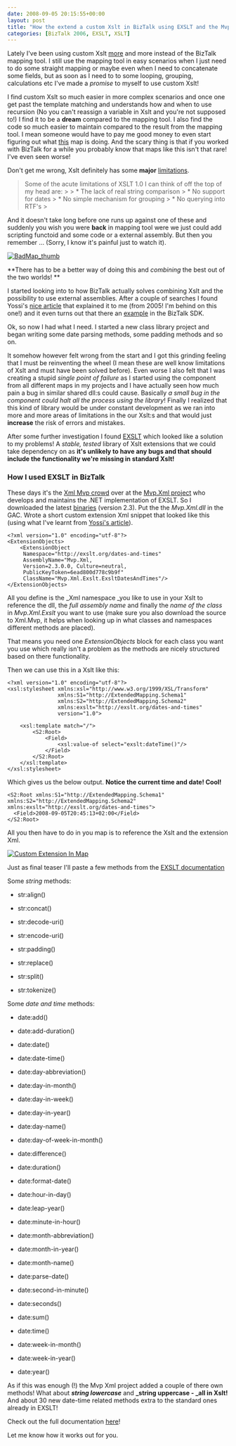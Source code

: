 ```yaml
---
date: 2008-09-05 20:15:55+00:00
layout: post
title: "How the extend a custom Xslt in BizTalk using EXSLT and the Mvp.Xml project"
categories: [BizTalk 2006, EXSLT, XSLT]
---
```


Lately I've been using custom Xslt [more](http://www.richardhallgren.com/efficient-grouping-and-debatching-of-big-files-using-biztalk-2006/) and more instead of the BizTalk mapping tool. I still use the mapping tool in easy scenarios when I just need to do some straight mapping or maybe even when I need to concatenate some fields, but as soon as I need to to some looping, grouping, calculations etc I've made a _promise_ to myself to use custom Xslt!

I find custom Xslt so much easier in more complex scenarios and once one get past the template matching and understands how and when to use recursion (No you can't reassign a variable in Xslt and you're not supposed to!) I find it to be a **dream** compared to the mapping tool. I also find the code so much easier to maintain compared to the result from the mapping tool. I mean someone would have to pay me good money to even start figuring out what [this](http://www.edsquared.com/content/binary/WindowsLiveWriter/DebugthatBizTalkMap_E215/BadMap_thumb.png) map is doing. And the scary thing is that if you worked with BizTalk for a while you probably know that maps like this isn't that rare! I've even seen worse!

Don't get me wrong, Xslt definitely has some **major** [limitations](http://biglist.com/lists/xsl-list/archives/200102/msg01384.html).

<blockquote>Some of the acute limitations of XSLT 1.0 I can think of off the top of my head are: 
> 
>   * The lack of real string comparison  
>   * No support for dates  
>   * No simple mechanism for grouping  
>   * No querying into RTF's 
> </blockquote>

And it doesn't take long before one runs up against one of these and suddenly you wish you were **back** in mapping tool were we just could add scripting functoid and some code or a external assembly. But then you remember ... (Sorry, I know it's painful just to watch it).

[![BadMap_thumb](../assets/2008/09/windowslivewriterhowtheextendacustomxsltinbizt.xmlproject-138fabadmap-thumb-thumb.png)](../assets/2008/09/windowslivewriterhowtheextendacustomxsltinbizt.xmlproject-138fabadmap-thumb-2.png)

**There has to be a better way of doing this and _combining_ the best out of the two worlds! **

I started looking into to how BizTalk actually solves combining Xslt and the possibility to use external assemblies. After a couple of searches I found Yossi's [nice article](http://www.sabratech.co.uk/blogs/yossidahan/archive/2005_08_01_archive.html) that explained it to me (from 2005! I'm behind on this one!) and it even turns out that there an [example](http://msdn.microsoft.com/en-us/library/ms966408.aspx) in the BizTalk SDK. 

Ok, so now I had what I need. I started a new class library project and began writing some date parsing methods, some padding methods and so on. 

It somehow however felt wrong from the start and I got this grinding feeling that I must be reinventing the wheel (I mean these are well know limitations of Xslt and must have been solved before). Even worse I also felt that I was creating a stupid _single point of failure_ as I started using the component from all different maps in my projects and I have actually seen how much pain a bug in similar shared dll:s could cause. Basically _a small bug in the component could halt all the process using the library_! Finally I realized that this kind of library would be under constant development as we ran into more and more areas of limitations in the our Xslt:s and that would just **increase** the risk of errors and mistakes. 

After some further investigation I found [EXSLT](http://www.exslt.org/) which looked like a solution to my problems! A _stable, tested_ library of Xslt extensions that we could take dependency on as **it's unlikely to have any bugs and that should include the functionality we're missing in standard Xslt!**

### How I used EXSLT in BizTalk

These days it's the [Xml Mvp crowd](http://www.codeplex.com/MVPXML/People/ProjectPeople.aspx) over at the [Mvp.Xml project](http://www.codeplex.com/MVPXML) who develops and maintains the .NET implementation of EXSLT. So I downloaded the latest [binaries](http://www.codeplex.com/MVPXML/Release/ProjectReleases.aspx?ReleaseId=4894) (version 2.3). Put the the _Mvp.Xml.dll_ in the GAC. Wrote a short custom extension Xml snippet that looked like this (using what I've learnt from [Yossi's article](http://www.sabratech.co.uk/blogs/yossidahan/archive/2005_08_01_archive.html)).
    
    <?xml version="1.0" encoding="utf-8"?>
    <ExtensionObjects>
        <ExtensionObject
         Namespace="http://exslt.org/dates-and-times"
         AssemblyName="Mvp.Xml, 
         Version=2.3.0.0, Culture=neutral, 
         PublicKeyToken=6ead800d778c9b9f"
         ClassName="Mvp.Xml.Exslt.ExsltDatesAndTimes"/>
    </ExtensionObjects>




All you define is the _Xml namespace _you like to use in your Xslt to reference the dll, the _full assembly name_ and finally the _name of the class_ in _Mvp.Xml.Exslt_ you want to use (make sure you also download the source to Xml.Mvp, it helps when looking up in what classes and namespaces different methods are placed). 




That means you need one _ExtensionObjects_ block for each class you want you use which really isn't a problem as the methods are nicely structured based on there functionality.




Then we can use this in a Xslt like this:
    
    <?xml version="1.0" encoding="utf-8"?>
    <xsl:stylesheet xmlns:xsl="http://www.w3.org/1999/XSL/Transform"
                    xmlns:S1="http://ExtendedMapping.Schema1"
                    xmlns:S2="http://ExtendedMapping.Schema2"
                    xmlns:exslt="http://exslt.org/dates-and-times"
                    version="1.0"> 
    
        <xsl:template match="/">
            <S2:Root>
                <Field>
                    <xsl:value-of select="exslt:dateTime()"/>
                </Field>
            </S2:Root>
        </xsl:template>
    </xsl:stylesheet>
    




Which gives us the below output. **Notice the current time and date! Cool!**
    
    <S2:Root xmlns:S1="http://ExtendedMapping.Schema1" xmlns:S2="http://ExtendedMapping.Schema2" xmlns:exslt="http://exslt.org/dates-and-times">
      <Field>2008-09-05T20:45:13+02:00</Field> 
    </S2:Root>




All you then have to do in you map is to reference the Xslt and the extension Xml.




[![Custom Extension In Map](../assets/2008/09/windowslivewriterhowtheextendacustomxsltinbizt.xmlproject-138facustom-extension-in-map-thumb.png)](../assets/2008/09/windowslivewriterhowtheextendacustomxsltinbizt.xmlproject-138facustom-extension-in-map-2.png)




Just as final teaser I'll paste a few methods from the [EXSLT documentation](http://www.exslt.org/)




Some _string_ methods:






  * str:align() 

  * str:concat() 

  * str:decode-uri() 

  * str:encode-uri() 

  * str:padding() 

  * str:replace() 

  * str:split() 

  * str:tokenize() 



Some _date and time_ methods:






  * date:add() 

  * date:add-duration() 

  * date:date() 

  * date:date-time() 

  * date:day-abbreviation() 

  * date:day-in-month() 

  * date:day-in-week() 

  * date:day-in-year() 

  * date:day-name() 

  * date:day-of-week-in-month() 

  * date:difference() 

  * date:duration() 

  * date:format-date() 

  * date:hour-in-day() 

  * date:leap-year() 

  * date:minute-in-hour() 

  * date:month-abbreviation() 

  * date:month-in-year() 

  * date:month-name() 

  * date:parse-date() 

  * date:second-in-minute() 

  * date:seconds() 

  * date:sum() 

  * date:time() 

  * date:week-in-month() 

  * date:week-in-year() 

  * date:year() 



As if this was enough (!) the Mvp Xml project added a couple of there own methods! What about **_string lowercase_** and **_string uppercase - _all in Xslt!** And about 30 new date-time related methods extra to the standard ones already in EXSLT!




Check out the full documentation [here](http://www.xmllab.net/mvpxml/default.aspx)!




Let me know how it works out for you.
